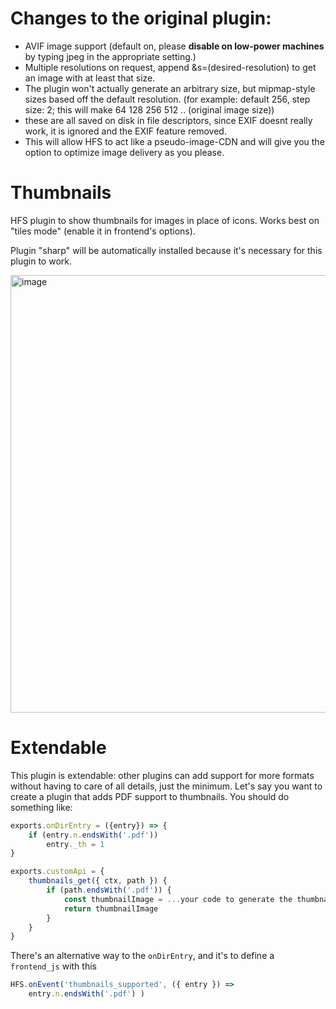 # Changes to the original plugin:

- AVIF image support (default on, please **disable on low-power machines** by typing jpeg in the appropriate setting.)
- Multiple resolutions on request, append &s=(desired-resolution) to get an image with at least that size.
- The plugin won't actually generate an arbitrary size, but mipmap-style sizes based off the default resolution. (for example: default 256, step size: 2; this will make 64 128 256 512 .. (original image size))
- these are all saved on disk in file descriptors, since EXIF doesnt really work, it is ignored and the EXIF feature removed. 
- This will allow HFS to act like a pseudo-image-CDN and will give you the option to optimize image delivery as you please.

# Thumbnails

HFS plugin to show thumbnails for images in place of icons. Works best on "tiles mode" (enable it in frontend's options).

Plugin "sharp" will be automatically installed because it's necessary for this plugin to work.

<img width="700" alt="image" src="https://github.com/rejetto/thumbnails/assets/1367199/d74a8a24-a6f8-4460-93de-74d9d6bd413f">

# Extendable

This plugin is extendable: other plugins can add support for more formats without having to care of all details,
just the minimum.
Let's say you want to create a plugin that adds PDF support to thumbnails. You should do something like:
```js
exports.onDirEntry = ({entry}) => {
    if (entry.n.endsWith('.pdf'))
        entry._th = 1
}

exports.customApi = {
    thumbnails_get({ ctx, path }) {
        if (path.endsWith('.pdf')) {
            const thumbnailImage = ...your code to generate the thumbnail
            return thumbnailImage
        }
    }
}
```

There's an alternative way to the `onDirEntry`, and it's to define a `frontend_js` with this 
```js
HFS.onEvent('thumbnails_supported', ({ entry }) =>
    entry.n.endsWith('.pdf') )
``` 
